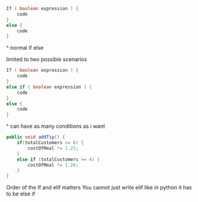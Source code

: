 
```java
If ( boolean expression ) {
	code
}
else {
	code
}
```

^ normal if else

limited to two possible scenarios

```java
If ( boolean expression ) {
	code
}
else if ( boolean expression ) { 
	code
}
else {
	code
}
```

^ can have as many conditions as i want

```java
public void addTip() {
	if(totalCustomers >= 8) {
		costOfMeal *= 1.25; 
	}
	else if (totalCustomers >= 4) {
		costOfMeal *= 1.20; 
	}
}
```

Order of the If and elif matters 
You cannot just write elif like in python it has to be else if 
